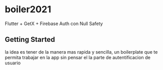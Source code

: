 # boiler2021

Flutter + GetX + Firebase Auth con Null Safety

## Getting Started

la idea es tener de la manera mas rapida y sencilla, un boilerplate que te permita trabajar en la app sin pensar el la parte de autentificacion de usuario


